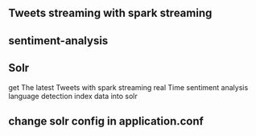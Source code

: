 ## Tweets streaming with spark streaming
## sentiment-analysis
## Solr


get The latest Tweets  with spark streaming
real Time sentiment analysis
language detection 
index data into solr


## change solr config in application.conf
